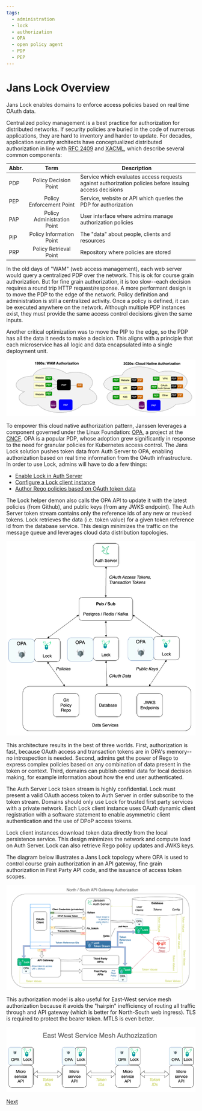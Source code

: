 ```yaml
---
tags:
  - administration
  - lock
  - authorization
  - OPA
  - open policy agent
  - PDP
  - PEP
---
```


# Jans Lock Overview

Jans Lock enables domains to enforce access policies based on real time OAuth
data.

Centralized policy management is a best practice for authorization for distributed
networks. If security policies are buried in the code of numerous applications,
they are hard to inventory and harder to update. For decades, application
security architects have conceptualized distributed authorization in line with
[RFC 2409](https://datatracker.ietf.org/doc/html/rfc2904#section-4.4)
and [XACML](https://docs.oasis-open.org/xacml/3.0/xacml-3.0-core-spec-cos01-en.html),
which describe several common components:

|Abbr.	| Term | Description |
| ----- | :--: | ----------- |
| PDP	| Policy Decision Point	|  Service which evaluates access requests against authorization policies before issuing access decisions |
| PEP	| Policy Enforcement Point | Service, website or API which queries the PDP for authorization |
| PAP	| Policy Administration Point	|  User interface where admins manage authorization policies |
| PIP	| Policy Information Point | The "data" about people, clients and resources |
| PRP	| Policy Retrieval Point | Repository where policies are stored |

In the old days of "WAM" (web access management), each web server would query
a centralized PDP over the network. This is ok for course grain authorization.
But for fine grain authorization, it is too slow--each decision requires a round
trip HTTP request/response. A more performant design is to move the PDP to the
edge of the network. Policy definition and administration is still a centralized
activity. Once a policy is defined, it can be executed anywhere on the network.
Although multiple PDP instances exist, they must provide the same access control
decisions given the same inputs.

Another critical optimization was to move the PIP to the edge, so the PDP
has all the data it needs to make a decision. This aligns with a principle that
each microservice has all logic and data encapsulated into a single
deployment unit.

![Jans Lock Toplogy](../../assets/lock-design-diagram-02.png)

To empower this cloud native authorization pattern, Janssen leverages a
component governed under the Linux Foundation: [OPA](https://openpolicyagent.org),
a project at the [CNCF](https://cncf.io). OPA is a popular PDP, whose adoption
grew significantly in response to the need for granular policies for Kubernetes
access control. The Jans Lock solution pushes token data from Auth Server to OPA,
enabling authorization based on real time information from the OAuth
infrastructure. In order to use Lock, admins will have to do a few things:

  * [Enable Lock in Auth Server](./lock_as_config.md)
  * [Configure a Lock client instance](./lock_client_config.md)
  * [Author Rego policies based on OAuth token data](./lock_opa_policies.md)

The Lock helper demon also calls the OPA API to update it with the latest
policies (from Github), and public keys (from any JWKS endpoint). The
Auth Server token stream contains only the reference ids of any new or revoked
tokens. Lock retrieves the data (i.e. token value) for a given token reference
id from the database service. This design minimizes the traffic on the message
queue and leverages cloud data distribution topologies.

![Jans Lock Toplogy](../../assets/lock-design-diagram-01.png)

This architecture results in the best of three worlds. First, authorization is  
fast, because OAuth access and transaction tokens are in OPA's memory--no introspection
is needed. Second, admins get the power of Rego to express complex policies based
on any combination of data present in the token or context. Third, domains can
publish central data for local decision making, for example information about
how the end user authenticated.

The Auth Server Lock token stream is highly confidential. Lock must present a
valid OAuth access token to Auth Server in order subscribe to the token
stream. Domains should only use Lock for trusted first party services with
a private network. Each Lock client instance uses OAuth dynamic client
registration with a software statement to enable asymmetric client
authentication and the use of DPoP access tokens.

Lock client instances download token data directly from the local persistence
service. This design minimizes the network and compute load on Auth Server. Lock
can also retrieve Rego policy updates and JWKS keys.

The diagram below illustrates a Jans Lock topology where OPA is used to
control course grain authorization in an API gateway, fine grain authorization
in First Party API code, and the issuance of access token scopes.

![Jans Lock sample toplogy](../../assets/lock-design-diagram-00.png)

This authorization model is also useful for East-West service mesh authorization
because it avoids the "hairpin" inefficiency of routing all traffic through
and API gateway (which is better for North-South web ingress). TLS is required
to protect the bearer token. MTLS is even better.

![Jans Lock sample toplogy](../../assets/lock-east-west-service-mesh-diagram.png)

[Next](./lock_as_config.md)

